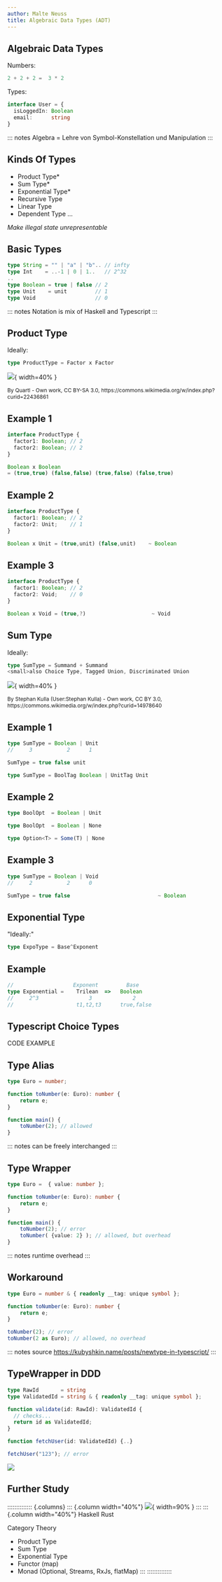 ```yaml
---
author: Malte Neuss
title: Algebraic Data Types (ADT)
---
```


## Algebraic Data Types
Numbers:
```typescript
2 + 2 + 2 =  3 * 2
```

Types:
```typescript
interface User = {
  isLoggedIn: Boolean
  email:      string
}
```

::: notes
Algebra = Lehre von Symbol-Konstellation und Manipulation
:::

## Kinds Of Types
* Product Type*
* Sum Type* 
* Exponential Type*
* Recursive Type
* Linear Type
* Dependent Type
...

*Make illegal state unrepresentable*

## Basic Types 
```typescript 
type String = "" | "a" | "b".. // infty
type Int    = ..-1 | 0 | 1..   // 2^32
..
type Boolean = true | false // 2
type Unit    = unit         // 1
type Void                   // 0
```

::: notes
Notation is mix of Haskell and Typescript
:::

## Product Type
Ideally:
```typescript
type ProductType = Factor x Factor
```

![](img/cartesian-product.svg){ width=40% }

<small style="font-size: 9pt">
By Quartl - Own work, CC BY-SA 3.0, https://commons.wikimedia.org/w/index.php?curid=22436861
</small>

## Example 1
```typescript
interface ProductType {
  factor1: Boolean; // 2
  factor2: Boolean; // 2
}
```
```typescript
Boolean x Boolean 
= (true,true) (false,false) (true,false) (false,true)
```

## Example 2
```typescript
interface ProductType {
  factor1: Boolean; // 2
  factor2: Unit;    // 1
}
```
```typescript
Boolean x Unit = (true,unit) (false,unit)    ~ Boolean
```

## Example 3
```typescript
interface ProductType {
  factor1: Boolean; // 2
  factor2: Void;    // 0
}
```
```typescript
Boolean x Void = (true,?)                     ~ Void
```

## Sum Type
Ideally:
```typescript
type SumType = Summand + Summand
<small>also Choice Type, Tagged Union, Discriminated Union
```

![](img/disjoint-sets.svg){ width=40% }

<small style="font-size: 9pt">
By Stephan Kulla (User:Stephan Kulla) - Own work, CC BY 3.0, https://commons.wikimedia.org/w/index.php?curid=14978640
</small>

## Example 1
```typescript
type SumType = Boolean | Unit 
//     3           2      1
```
```typescript
SumType = true false unit 
```
```typescript
type SumType = BoolTag Boolean | UnitTag Unit 
```

## Example 2
```typescript
type BoolOpt  = Boolean | Unit 
```
```typescript
type BoolOpt  = Boolean | None
```
```typescript
type Option<T> = Some(T) | None
```

## Example 3
```typescript
type SumType = Boolean | Void 
//     2           2      0
```
```typescript
SumType = true false                            ~ Boolean 
```

## Exponential Type
"Ideally:"
```typescript
type ExpoType = Base^Exponent
```

## Example
```typescript
//                   Exponent         Base
type Exponential =    Trilean  =>   Boolean
//     2^3                3             2
//                    t1,t2,t3      true,false
```

## Typescript Choice Types 
CODE EXAMPLE

## Type Alias
```typescript
type Euro = number; 

function toNumber(e: Euro): number {
    return e;
}

function main() {
    toNumber(2); // allowed
}
```

::: notes
can be freely interchanged
:::

## Type Wrapper
```typescript
type Euro =  { value: number };

function toNumber(e: Euro): number {
    return e;
}

function main() {
    toNumber(2); // error
    toNumber( {value: 2} ); // allowed, but overhead
}
```

::: notes
runtime overhead
:::


## Workaround
```typescript
type Euro = number & { readonly __tag: unique symbol };

function toNumber(e: Euro): number {
    return e;
}

toNumber(2); // error
toNumber(2 as Euro); // allowed, no overhead
```
::: notes
source https://kubyshkin.name/posts/newtype-in-typescript/
:::

## TypeWrapper in DDD
```typescript
type RawId       = string 
type ValidatedId = string & { readonly __tag: unique symbol };

function validate(id: RawId): ValidatedId {
  // checks...
  return id as ValidatedId;
}

function fetchUser(id: ValidatedId) {..}

fetchUser("123"); // error
```
![](img/subset.svg)


## Further Study
:::::::::::::: {.columns}
::: {.column width="40%"}
![](img/category_theory.svg){ width=90% }
:::
::: {.column width="40%"}
Haskell
Rust

Category Theory

* Product Type
* Sum Type
* Exponential Type
* Functor (map)
* Monad (Optional, Streams, RxJs, flatMap)
:::
::::::::::::::
